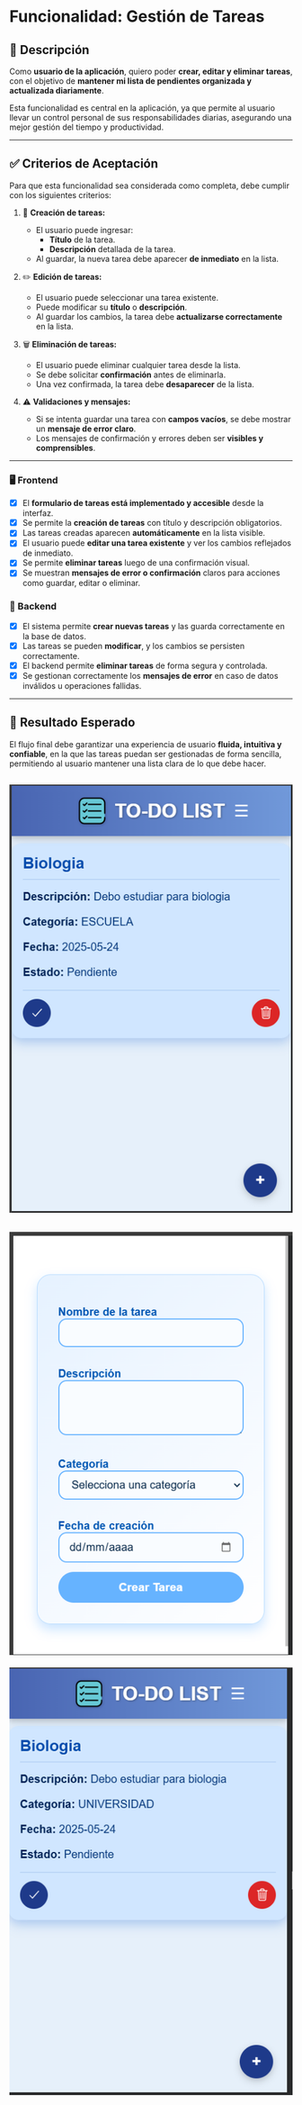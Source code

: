 # Funcionalidad: Gestión de Tareas

## 📌 Descripción

Como **usuario de la aplicación**, quiero poder **crear, editar y eliminar tareas**, con el objetivo de **mantener mi lista de pendientes organizada y actualizada diariamente**.

Esta funcionalidad es central en la aplicación, ya que permite al usuario llevar un control personal de sus responsabilidades diarias, asegurando una mejor gestión del tiempo y productividad.

---

## ✅ Criterios de Aceptación

Para que esta funcionalidad sea considerada como completa, debe cumplir con los siguientes criterios:

1. 📝 **Creación de tareas:**
   - El usuario puede ingresar:
     - **Título** de la tarea.
     - **Descripción** detallada de la tarea.
   - Al guardar, la nueva tarea debe aparecer **de inmediato** en la lista.

2. ✏️ **Edición de tareas:**
   - El usuario puede seleccionar una tarea existente.
   - Puede modificar su **título** o **descripción**.
   - Al guardar los cambios, la tarea debe **actualizarse correctamente** en la lista.

3. 🗑️ **Eliminación de tareas:**
   - El usuario puede eliminar cualquier tarea desde la lista.
   - Se debe solicitar **confirmación** antes de eliminarla.
   - Una vez confirmada, la tarea debe **desaparecer** de la lista.

4. ⚠️ **Validaciones y mensajes:**
   - Si se intenta guardar una tarea con **campos vacíos**, se debe mostrar un **mensaje de error claro**.
   - Los mensajes de confirmación y errores deben ser **visibles y comprensibles**.

---

### 🖥️ Frontend

- [x] El **formulario de tareas está implementado y accesible** desde la interfaz.
- [x] Se permite la **creación de tareas** con título y descripción obligatorios.
- [x] Las tareas creadas aparecen **automáticamente** en la lista visible.
- [x] El usuario puede **editar una tarea existente** y ver los cambios reflejados de inmediato.
- [x] Se permite **eliminar tareas** luego de una confirmación visual.
- [x] Se muestran **mensajes de error o confirmación** claros para acciones como guardar, editar o eliminar.

### 🔧 Backend

- [x] El sistema permite **crear nuevas tareas** y las guarda correctamente en la base de datos.
- [x] Las tareas se pueden **modificar**, y los cambios se persisten correctamente.
- [x] El backend permite **eliminar tareas** de forma segura y controlada.
- [x] Se gestionan correctamente los **mensajes de error** en caso de datos inválidos u operaciones fallidas.

---

## 🚀 Resultado Esperado

El flujo final debe garantizar una experiencia de usuario **fluida, intuitiva y confiable**, en la que las tareas puedan ser gestionadas de forma sencilla, permitiendo al usuario mantener una lista clara de lo que debe hacer.



![alt text](Imagenes/Info.png)
---
![alt text](Imagenes/CrearTarea.png)
---
![alt text](Imagenes/Editar.png)

